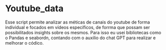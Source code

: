 # Youtube_data
 Esse script permite analizar as méticas de canais do youtube de forma individual e focados em vídeos específicos, de forrma que possam ser possibilitados insights sobre os mesmos. Para isso eu usei bibliotecas como o Pandas e seabordn, contando com o auxilio do chat GPT para realizar e melhorar o códico.
